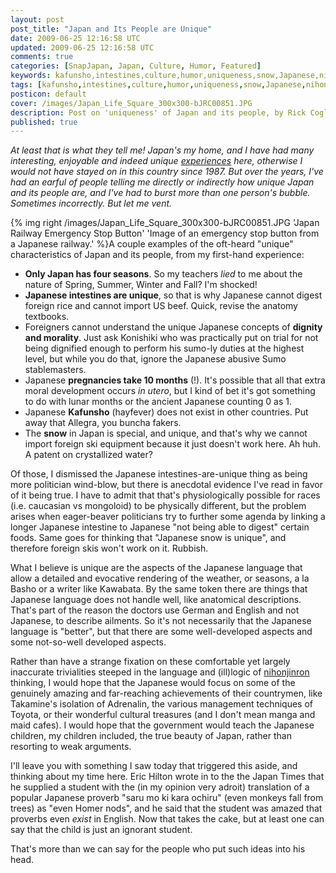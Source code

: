 ```yaml
---           
layout: post
post_title: "Japan and Its People are Unique"
date: 2009-06-25 12:16:58 UTC
updated: 2009-06-25 12:16:58 UTC
comments: true
categories: [SnapJapan, Japan, Culture, Humor, Featured]
keywords: kafunsho,intestines,culture,humor,uniqueness,snow,Japanese,nihonjinron,japan,hay fever
tags: [kafunsho,intestines,culture,humor,uniqueness,snow,Japanese,nihonjinron,japan,hay fever]
posticon: default
cover: /images/Japan_Life_Square_300x300-bJRC00851.JPG
description: Post on 'uniqueness' of Japan and its people, by Rick Cogley.
published: true
---
```


_At least that is what they tell me! Japan's my home, and I have had many interesting, enjoyable and indeed unique [experiences](/articles/2009/03/09/japan-virgin-adventures/) here, otherwise I would not have stayed on in this country since 1987. But over the years, I've had an earful of people telling me directly or indirectly how unique Japan and its people are, and I've had to burst more than one person's bubble. Sometimes incorrectly. But let me vent._

<!--more--> 

{% img right /images/Japan_Life_Square_300x300-bJRC00851.JPG 'Japan Railway Emergency Stop Button' 'Image of an emergency stop button from a Japanese railway.' %}A couple examples of the oft-heard "unique" characteristics of Japan and its people, from my first-hand experience: 

* **Only Japan has four seasons**. So my teachers _lied_ to me about the nature of Spring, Summer, Winter and Fall? I'm shocked!
* **Japanese intestines are unique**, so that is why Japanese cannot digest foreign rice and cannot import US beef. Quick, revise the anatomy textbooks.
* Foreigners cannot understand the unique Japanese concepts of **dignity and morality**. Just ask Konishiki who was practically put on trial for not being dignified enough to perform his sumo-ly duties at the highest level, but while you do that, ignore the Japanese abusive Sumo stablemasters. 
* Japanese **pregnancies take 10 months** (!). It's possible that all that extra moral development occurs _in utero_, but I kind of bet it's got something to do with lunar months or the ancient Japanese counting 0 as 1.
* Japanese **Kafunsho** (hayfever) does not exist in other countries. Put away that Allegra, you buncha fakers.
* The **snow** in Japan is special, and unique, and that's why we cannot import foreign ski equipment because it just doesn't work here. Ah huh. A patent on crystallized water? 


Of those, I dismissed the Japanese intestines-are-unique thing as being more politician wind-blow, but there is anecdotal evidence I've read in favor of it being true. I have to admit that that's physiologically possible for races (i.e. caucasian vs mongoloid) to be physically different, but the problem arises when eager-beaver politicians try to further some agenda by linking a longer Japanese intestine to Japanese "not being able to digest" certain foods. Same goes for thinking that "Japanese snow is unique", and therefore foreign skis won't work on it. Rubbish. 

What I believe is unique are the aspects of the Japanese language that allow a detailed and evocative rendering of the weather, or seasons, a la Basho or a writer like Kawabata. By the same token there are things that Japanese language does not handle well, like anatomical descriptions. That's part of the reason the doctors use German and English and not Japanese, to describe ailments. So it's not necessarily that the Japanese language is "better", but that there are some well-developed aspects and some not-so-well developed aspects. 

Rather than have a strange fixation on these comfortable yet largely inaccurate trivialities steeped in the language and (ill)logic of [nihonjinron](http://en.wikipedia.org/wiki/Nihonjinron) thinking, I would hope that the Japanese would focus on some of the genuinely amazing and far-reaching achievements of their countrymen, like Takamine's isolation of Adrenalin, the various management techniques of Toyota, or their wonderful cultural treasures (and I don't mean manga and maid cafes). I would hope that the government would teach the Japanese children, my children included, the true beauty of Japan, rather than resorting to weak arguments. 

I'll leave you with something I saw today that triggered this aside, and thinking about my time here. Eric Hilton wrote in to the the Japan Times that he supplied a student with the (in my opinion very adroit) translation of a popular Japanese proverb "saru mo ki kara ochiru" (even monkeys fall from trees) as "even Homer nods", and he said that the student was amazed that proverbs even _exist_ in English. Now that takes the cake, but at least one can say that the child is just an ignorant student. 

That's more than we can say for the people who put such ideas into his head. 
